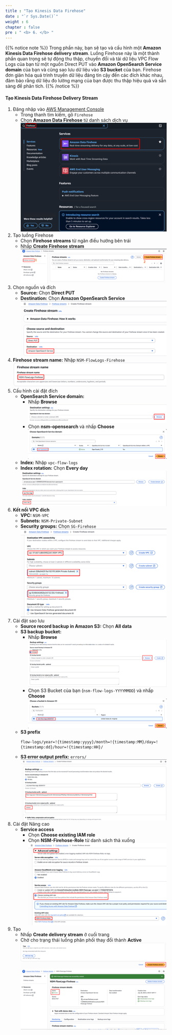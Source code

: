 ```yaml
---
title : "Tạo Kinesis Data Firehose"
date : "`r Sys.Date()`"
weight : 6
chapter : false
pre : " <b> 6. </b> "
---
```


{{% notice note %}}
Trong phần này, bạn sẽ tạo và cấu hình một **Amazon Kinesis Data Firehose delivery stream**. Luồng Firehose này là một thành phần quan trọng sẽ tự động thu thập, chuyển đổi và tải dữ liệu VPC Flow Logs của bạn từ một nguồn Direct PUT vào **Amazon OpenSearch Service domain** của bạn và cũng sao lưu dữ liệu vào **S3 bucket** của bạn. Firehose đơn giản hóa quá trình truyền dữ liệu đáng tin cậy đến các đích khác nhau, đảm bảo rằng dữ liệu đo lường mạng của bạn được thu thập hiệu quả và sẵn sàng để phân tích.
{{% /notice %}}

#### Tạo Kinesis Data Firehose Delivery Stream
1. Đăng nhập vào [AWS Management Console](https://aws.amazon.com/console/)
    - Trong thanh tìm kiếm, gõ `Firehose`
    - Chọn **Amazon Data Firehose** từ danh sách dịch vụ
    ![image.png](image.png)
2. Tạo luồng Firehose
    - Chọn **Firehose streams** từ ngăn điều hướng bên trái
    - Nhấp **Create Firehose stream**
    ![image.png](image%201.png)
3. Chọn nguồn và đích
    - **Source:** Chọn **Direct PUT**
    - **Destination:** Chọn **Amazon OpenSearch Service**
    ![image.png](image%202.png)
4. **Firehose stream name:** Nhập `NSM-FlowLogs-Firehose`
    ![image.png](image%203.png)
5. Cấu hình cài đặt đích
    - **OpenSearch Service domain:**
        - Nhấp **Browse**
        ![image.png](image%204.png)
        - Chọn **nsm-opensearch** và nhấp **Choose**
        ![image.png](image%205.png)
    - **Index:** Nhập `vpc-flow-logs`
    - **Index rotation:** Chọn **Every day**
    ![image.png](image%206.png)
6. **Kết nối VPC đích**
    - **VPC:** `NSM-VPC`
    - **Subnets:** `NSM-Private-Subnet`
    - **Security groups:** Chọn `SG-Firehose`
    ![image.png](image%207.png)
7. Cài đặt sao lưu
    - **Source record backup in Amazon S3:** Chọn **All data**
    - **S3 backup bucket:**
        - Nhấp **Browse**
        ![image.png](image%208.png)
        - Chọn S3 Bucket của bạn (`nsm-flow-logs-YYYYMMDD`) và nhấp **Choose**
        ![image.png](image%209.png)
    - **S3 prefix**
        ```
        flow-logs/year=!{timestamp:yyyy}/month=!{timestamp:MM}/day=!{timestamp:dd}/hour=!{timestamp:HH}/
        ```
    - **S3 error output prefix:** `errors/`
    ![image.png](image%2010.png)
8. Cài đặt Nâng cao
    - **Service access**
        - Chọn **Choose existing IAM role**
        - Chọn **NSM-Firehose-Role** từ danh sách thả xuống
    ![image.png](image%2011.png)
9. Tạo
    - Nhấp **Create delivery stream** ở cuối trang
    - Chờ cho trạng thái luồng phân phối thay đổi thành **Active**
    ![image.png](image%2012.png)
    ![image.png](image%2013.png)
